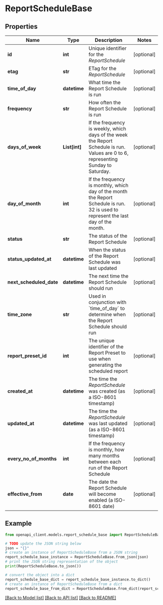 # ReportScheduleBase


## Properties

Name | Type | Description | Notes
------------ | ------------- | ------------- | -------------
**id** | **int** | Unique identifier for the *ReportSchedule* | [optional] 
**etag** | **str** | ETag for the *ReportSchedule* | [optional] 
**time_of_day** | **datetime** | What time the Report Schedule is run | [optional] 
**frequency** | **str** | How often the Report Schedule is run | [optional] 
**days_of_week** | **List[int]** | If the frequency is weekly, which days of the week the Report Schedule is run. Values are 0 to 6, representing Sunday to Saturday. | [optional] 
**day_of_month** | **int** | If the frequency is monthly, which day of the month the Report Schedule is run. 32 is used to represent the last day of the month. | [optional] 
**status** | **str** | The status of the Report Schedule | [optional] 
**status_updated_at** | **datetime** | When the status of the Report Schedule was last updated | [optional] 
**next_scheduled_date** | **datetime** | The next time the Report Schedule should run | [optional] 
**time_zone** | **str** | Used in conjunction with &#x60;time_of_day&#x60; to determine when the Report Schedule should run | [optional] 
**report_preset_id** | **int** | The unique identifier of the Report Preset to use when generating the scheduled report | [optional] 
**created_at** | **datetime** | The time the *ReportSchedule* was created (as a ISO-8601 timestamp) | [optional] 
**updated_at** | **datetime** | The time the *ReportSchedule* was last updated (as a ISO-8601 timestamp) | [optional] 
**every_no_of_months** | **int** | If the frequency is monthly, how many months between each run of the Report Schedule | [optional] 
**effective_from** | **date** | The date the Report Schedule will become enabled (a ISO-8601 date) | [optional] 

## Example

```python
from openapi_client.models.report_schedule_base import ReportScheduleBase

# TODO update the JSON string below
json = "{}"
# create an instance of ReportScheduleBase from a JSON string
report_schedule_base_instance = ReportScheduleBase.from_json(json)
# print the JSON string representation of the object
print(ReportScheduleBase.to_json())

# convert the object into a dict
report_schedule_base_dict = report_schedule_base_instance.to_dict()
# create an instance of ReportScheduleBase from a dict
report_schedule_base_from_dict = ReportScheduleBase.from_dict(report_schedule_base_dict)
```
[[Back to Model list]](../README.md#documentation-for-models) [[Back to API list]](../README.md#documentation-for-api-endpoints) [[Back to README]](../README.md)


